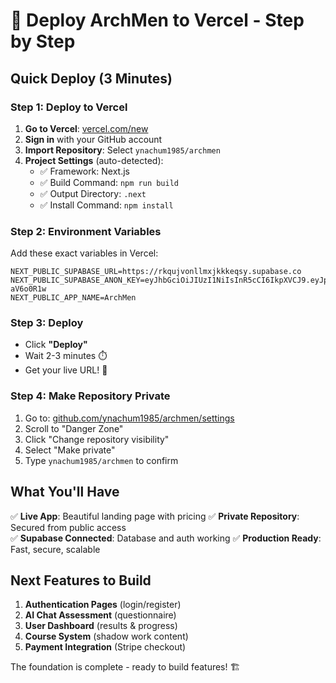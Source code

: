 # 🚀 Deploy ArchMen to Vercel - Step by Step

## Quick Deploy (3 Minutes)

### Step 1: Deploy to Vercel

1. **Go to Vercel**: [vercel.com/new](https://vercel.com/new)
2. **Sign in** with your GitHub account
3. **Import Repository**: Select `ynachum1985/archmen`
4. **Project Settings** (auto-detected):
   - ✅ Framework: Next.js
   - ✅ Build Command: `npm run build`
   - ✅ Output Directory: `.next`
   - ✅ Install Command: `npm install`

### Step 2: Environment Variables

Add these exact variables in Vercel:

```env
NEXT_PUBLIC_SUPABASE_URL=https://rkqujvonllmxjkkkeqsy.supabase.co
NEXT_PUBLIC_SUPABASE_ANON_KEY=eyJhbGciOiJIUzI1NiIsInR5cCI6IkpXVCJ9.eyJpc3MiOiJzdXBhYmFzZSIsInJlZiI6InJrcXVqdm9ubGxteGpra2tlcXN5Iiwicm9sZSI6ImFub24iLCJpYXQiOjE3NTA5ODc5MjAsImV4cCI6MjA2NjU2MzkyMH0.AklzjAaCIygXBCPrjo9VvTQ1uFysCEnvpx-aV6o0R1w
NEXT_PUBLIC_APP_NAME=ArchMen
```

### Step 3: Deploy
- Click **"Deploy"**
- Wait 2-3 minutes ⏱️
- Get your live URL! 🎉

### Step 4: Make Repository Private

1. Go to: [github.com/ynachum1985/archmen/settings](https://github.com/ynachum1985/archmen/settings)
2. Scroll to "Danger Zone"
3. Click "Change repository visibility"
4. Select "Make private"
5. Type `ynachum1985/archmen` to confirm

## What You'll Have

✅ **Live App**: Beautiful landing page with pricing
✅ **Private Repository**: Secured from public access  
✅ **Supabase Connected**: Database and auth working
✅ **Production Ready**: Fast, secure, scalable

## Next Features to Build

1. **Authentication Pages** (login/register)
2. **AI Chat Assessment** (questionnaire)
3. **User Dashboard** (results & progress)
4. **Course System** (shadow work content)
5. **Payment Integration** (Stripe checkout)

The foundation is complete - ready to build features! 🏗️